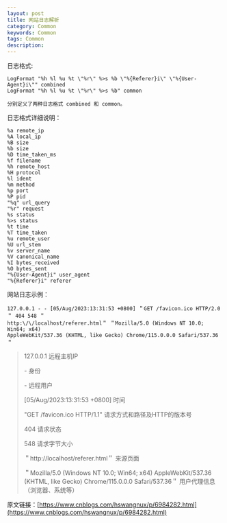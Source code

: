 ```yaml
---
layout: post
title: 网站日志解析
category: Common
keywords: Common
tags: Common
description: 
---
```


日志格式:
```
LogFormat "%h %l %u %t \"%r\" %>s %b \"%{Referer}i\" \"%{User-Agent}i\"" combined
LogFormat "%h %l %u %t \"%r\" %>s %b" common

分别定义了两种日志格式 combined 和 common。
```

日志格式详细说明：
```
%a remote_ip
%A local_ip
%B size
%b size
%D time_taken_ms
%f filename
%h remote_host
%H protocol
%l ident
%m method
%p port
%P pid
"%q" url_query
"%r" request
%s status
%>s status
%t time
%T time_taken
%u remote_user
%U url_stem
%v server_name
%V canonical_name
%I bytes_received
%O bytes_sent
"%{User-Agent}i" user_agent
"%{Referer}i" referer
```

网站日志示例：
```
127.0.0.1 - - [05/Aug/2023:13:31:53 +0800] ＂GET /favicon.ico HTTP/2.0＂ 404 548 ＂
http:\/\/localhost/referer.html＂ ＂Mozilla/5.0 (Windows NT 10.0; Win64; x64) 
AppleWebKit/537.36 (KHTML, like Gecko) Chrome/115.0.0.0 Safari/537.36＂
```
> 127.0.0.1 远程主机IP
> 
> \- 身份
> 
> \- 远程用户
> 
> [05/Aug/2023:13:31:53 +0800] 时间
> 
> "GET /favicon.ico HTTP/1.1" 请求方式和路径及HTTP的版本号
> 
> 404 请求状态
> 
> 548 请求字节大小
> 
> ＂http://localhost/referer.html＂ 来源页面
> 
> ＂Mozilla/5.0 (Windows NT 10.0; Win64; x64) AppleWebKit/537.36 (KHTML, like Gecko) Chrome/115.0.0.0 Safari/537.36＂ 用户代理信息（浏览器、系统等）

原文链接：[https://www.cnblogs.com/hswangnux/p/6984282.html](https://www.cnblogs.com/hswangnux/p/6984282.html)